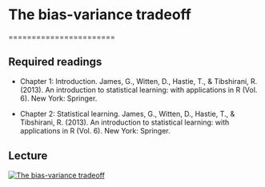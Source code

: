 # The bias-variance tradeoff
=======================

## Required readings

- Chapter 1: Introduction. James, G., Witten, D., Hastie, T., & Tibshirani, R. (2013). An introduction to statistical learning: with applications in R (Vol. 6). New York: Springer.

- Chapter 2: Statistical learning. James, G., Witten, D., Hastie, T., & Tibshirani, R. (2013). An introduction to statistical learning: with applications in R (Vol. 6). New York: Springer.

## Lecture

[![The bias-variance tradeoff](../thumbnails/bias-variance-tradeoff.jpeg)](https://www.youtube.com/watch?v=G6PZhu-J1Cs "The bias-variance tradeoff")

